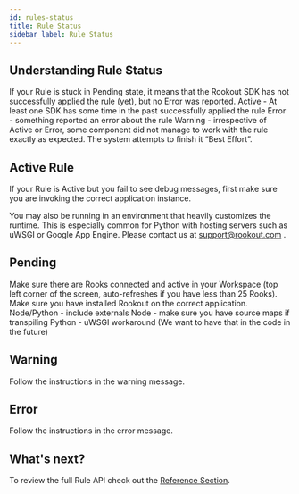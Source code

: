 ```yaml
---
id: rules-status
title: Rule Status
sidebar_label: Rule Status
---
```


## Understanding Rule Status

If your Rule is stuck in Pending state, it means that the Rookout SDK has not successfully applied the rule (yet), but no Error was reported.
Active - At least one SDK has some time in the past successfully applied the rule
Error - something reported an error about the rule
Warning - irrespective of Active or Error, some component did not manage to work with the rule exactly as expected. The system attempts to finish it “Best Effort”.

## Active Rule

If your Rule is Active but you fail to see debug messages, first make sure you are invoking the correct application instance.  

You may also be running in an environment that heavily customizes the runtime. This is especially common for Python with hosting servers such as uWSGI or Google App Engine. Please contact us at support@rookout.com .

## Pending

Make sure there are Rooks connected and active in your Workspace (top left corner of the screen, auto-refreshes if you have less than 25 Rooks).
Make sure you have installed Rookout on the correct application.
Node/Python - include externals
Node - make sure you have source maps if transpiling
Python - uWSGI workaround (We want to have that in the code in the future)

## Warning

Follow the instructions in the warning message.

## Error

Follow the instructions in the error message.

## What's next?

To review the full Rule API check out the [Reference Section](rules-index.md).
